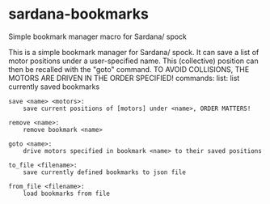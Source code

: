 # sardana-bookmarks
Simple bookmark manager macro for Sardana/ spock


This is a simple bookmark manager for Sardana/ spock. It can save a list of
motor positions under a user-specified name. This (collective) position
can then be recalled with the "goto" command.
TO AVOID COLLISIONS, THE MOTORS ARE DRIVEN IN THE ORDER SPECIFIED!
commands: 
    list:
        list currently saved bookmarks
        
    save <name> <motors>:
        save current positions of [motors] under <name>, ORDER MATTERS!
        
    remove <name>:
        remove bookmark <name>
        
    goto <name>:
        drive motors specified in bookmark <name> to their saved positions
        
    to_file <filename>:
        save currently defined bookmarks to json file
        
    from_file <filename>:
        load bookmarks from file
